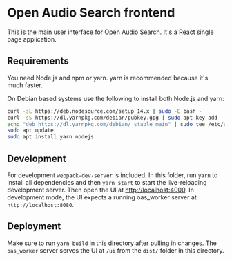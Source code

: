 # Open Audio Search frontend

This is the main user interface for Open Audio Search. It's a React single page application.

## Requirements

You need Node.js and npm or yarn. yarn is recommended because it's much faster.

On Debian based systems use the following to install both Node.js and yarn:
```bash
curl -sL https://deb.nodesource.com/setup_14.x | sudo -E bash -
curl -sS https://dl.yarnpkg.com/debian/pubkey.gpg | sudo apt-key add -
echo "deb https://dl.yarnpkg.com/debian/ stable main" | sudo tee /etc/apt/sources.list.d/yarn.list
sudo apt update
sudo apt install yarn nodejs
```

## Development

For development `webpack-dev-server` is included. In this folder, run `yarn` to install all dependencies and then `yarn start` to start the live-reloading development server. Then open the UI at [http://localhost:4000](http://localhost:4000). In development mode, the UI expects a running oas_worker server at `http://localhost:8080`.

## Deployment

Make sure to run `yarn build` in this directory after pulling in changes. The `oas_worker` server serves the UI at `/ui` from the `dist/` folder in this directory.
